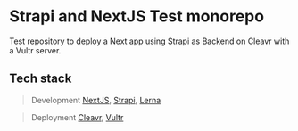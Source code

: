 # Strapi and NextJS Test monorepo

Test repository to deploy a Next app using Strapi as Backend on Cleavr with a Vultr server.

## Tech stack

> Development
> [NextJS](https://nextjs.org/),
> [Strapi](https://strapi.io/),
> [Lerna](https://lerna.js.org/)


> Deployment
> [Cleavr](https://cleavr.io),
> [Vultr](https://www.vultr.com/)
